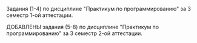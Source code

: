 Задания (1-4) по дисциплине "Практикум по программированию" за 3 семестр 1-ой аттестации.

ДОБАВЛЕНЫ задания (5-8) по дисциплине "Практикум по программированию" за 3 семестр 2-ой аттестации.
